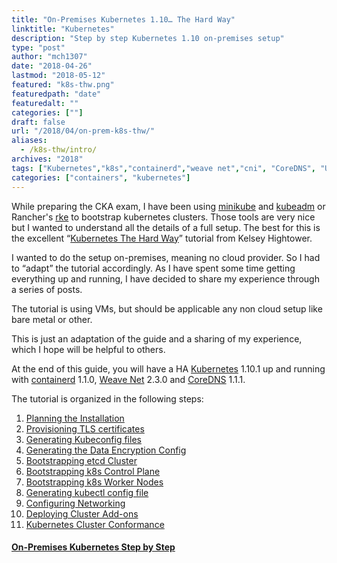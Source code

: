 ```yaml
---
title: "On-Premises Kubernetes 1.10… The Hard Way"
linktitle: "Kubernetes"
description: "Step by step Kubernetes 1.10 on-premises setup"
type: "post"
author: "mch1307"
date: "2018-04-26"
lastmod: "2018-05-12"
featured: "k8s-thw.png"
featuredpath: "date"
featuredalt: ""
categories: [""]
draft: false
url: "/2018/04/on-prem-k8s-thw/"
aliases: 
  - /k8s-thw/intro/
archives: "2018"
tags: ["Kubernetes","k8s","containerd","weave net","cni", "CoreDNS", "Ubuntu"]
categories: ["containers", "kubernetes"]
---
```


While preparing the CKA exam, I have been using [minikube][100] and [kubeadm][200] or Rancher's [rke][201] to bootstrap kubernetes clusters. Those tools are very nice but I wanted to understand all the details of a full setup. The best for this is the excellent &#8220;[Kubernetes The Hard Way][300]&#8221; tutorial from Kelsey Hightower.

I wanted to do the setup on-premises, meaning no cloud provider. So I had to &#8220;adapt&#8221; the tutorial accordingly. As I have spent some time getting everything up and running, I have decided to share my experience through a series of posts.

The tutorial is using VMs, but should be applicable any non cloud setup like bare metal or other.

This is just an adaptation of the guide and a sharing of my experience, which I hope will be helpful to others.

At the end of this guide, you will have a HA [Kubernetes][304] 1.10.1 up and running with [containerd][301] 1.1.0, [Weave Net][302] 2.3.0 and [CoreDNS][303] 1.1.1.

The tutorial is organized in the following steps:

  1. [Planning the Installation][1]
  2. [Provisioning TLS certificates][2]
  3. [Generating Kubeconfig files][3]
  4. [Generating the Data Encryption Config][4]
  5. [Bootstrapping etcd Cluster][5]
  6. [Bootstrapping k8s Control Plane][6]
  7. [Bootstrapping k8s Worker Nodes][7]
  8. [Generating kubectl config file][8]
  9. [Configuring Networking][9]
  10. [Deploying Cluster Add-ons][10]
  11. [Kubernetes Cluster Conformance][11]

#### [On-Premises Kubernetes Step by Step][11]

 [1]: /k8s-thw/part1
 [2]: /k8s-thw/part2
 [3]: /k8s-thw/part3
 [4]: /k8s-thw/part4
 [5]: /k8s-thw/part5
 [6]: /k8s-thw/part6
 [7]: /k8s-thw/part7
 [8]: /k8s-thw/part8
 [9]: /k8s-thw/part9
 [10]: /k8s-thw/part10
 [11]: /k8s-thw/part11
 [100]: https://github.com/kubernetes/minikube
 [200]: https://kubernetes.io/docs/reference/setup-tools/kubeadm/kubeadm/
 [201]: https://github.com/rancher/rke
 [300]: https://github.com/kelseyhightower/kubernetes-the-hard-way
 [301]: https://containerd.io/
 [302]: https://www.weave.works/docs/net/latest/kubernetes/kube-addon/
 [303]: https://coredns.io/
 [304]: https://kubernetes.io/
